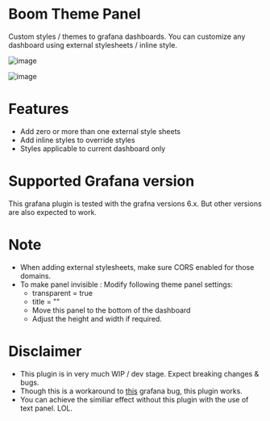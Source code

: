 # Boom Theme Panel

Custom styles / themes to grafana dashboards. You can customize any dashboard using external stylesheets / inline style.

![image](https://user-images.githubusercontent.com/153843/56893470-a77c3400-6a7a-11e9-8c26-efae8d29b69e.png)

![image](https://user-images.githubusercontent.com/153843/56890722-2d47b180-6a72-11e9-8de0-078035674c31.png)

# Features

* Add zero or more than one external style sheets
* Add inline styles to override styles
* Styles applicable to current dashboard only

# Supported Grafana version

This grafana plugin is tested with the grafna versions 6.x. But other versions are also expected to work.

# Note

* When adding external stylesheets, make sure CORS enabled for those domains.
* To make panel invisible : Modify following theme panel settings:  
    * transparent = true 
    * title = ""  
    * Move this panel to the bottom of the dashboard
    * Adjust the height and width if required.

# Disclaimer

* This plugin is in very much WIP / dev stage. Expect breaking changes & bugs.
* Though this is a workaround to [this](https://github.com/grafana/grafana/issues/10495) grafana bug, this plugin works.
* You can achieve the similiar effect without this plugin with the use of text panel. LOL.